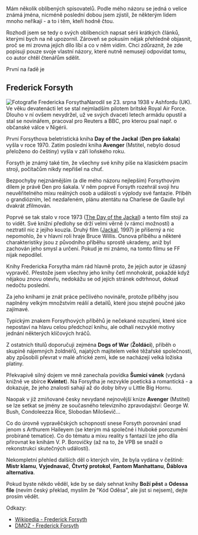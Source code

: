 <!-- dcterms:identifier = riderweblog#118 -->
<!-- dcterms:title = Frederick Forsyth -->
<!-- dcterms:abstract = Knihy Fredericka Forsytha mám rád hlavně proto, že jejich autor je úžasný vypravěč. Přestože jsem všechny jeho knihy četl mnohokrát, pokaždé když nějakou znovu otevřu, nedokážu se od jejích stránek odtrhnout, dokud nedočtu poslední. -->
<!-- np9:categoryId = 2 -->
<!-- x4w:category = Lidé a jiná zvěř -->
<!-- np9:authorId = 1 -->
<!-- np9:authorEmail = michal.valasek@altairis.cz -->
<!-- dcterms:creator = Michal Altair Valášek -->
<!-- np9:serialId = 1 -->
<!-- x4w:serial = Řekni mi, co čteš -->
<!-- dcterms:created = 2004-01-05T03:32:45+01:00 -->
<!-- dcterms:date = 2004-01-05T03:32:45+01:00 -->

Mám několik oblíbených spisovatelů. Podle mého názoru se jedná o velice známá jména, nicméně poslední dobou jsem zjistil, že některým lidem mnoho neříkají - a to i těm, kteří hodně čtou.

Rozhodl jsem se tedy o svých oblíbencích napsat sérii krátkých článků, kterými bych na ně upozornil. Zároveň se pokusím nějak přehledně objasnit, proč se mi zrovna jejich dílo líbí a co v něm vidím. Chci zdůraznit, že zde popisuji pouze svoje vlastní názory, které nutně nemusejí odpovídat tomu, co autor chtěl čtenářům sdělit.

První na řadě je

## Frederick Forsyth

 ![Fotografie Fredericka Forsytha](https://www.cdn.altairis.cz/Blog/forsyth.jpg "Obrázek z přebalu knihy Avenger (c) Gill Shaw")Narodil se 23. srpna 1938 v Ashfordu (UK). Ve věku devatenácti let se stal nejmladším pilotem britské Royal Air Force. Dlouho v ní ovšem nevydržel, už ve svých dvaceti letech armádu opustil a stal se novinářem, pracoval pro Reuters a BBC, pro kterou psal např. o občanské válce v Nigérii.

První Forsythova beletristická kniha **Day of the Jackal** (**Den pro šakala**) vyšla v roce 1970. Zatím poslední kniha **Avenger** (Mstitel, nebylo dosud přeloženo do češtiny) vyšla v září loňského roku.

Forsyth je známý také tím, že všechny své knihy píše na klasickém psacím stroji, počítačům nikdy nepřišel na chuť.

Bezpochyby nejznámějším (a dle mého názoru nejlepším) Forsythovým dílem je právě Den pro šakala. V něm poprvé Forsyth rozehrál svoji hru neuvěřitelného mixu reálných osob a událostí s výplody své fantazie. Příběh o grandiózním, leč nezdařeném, plánu atentátu na Charlese de Gaulle byl dvakrát zfilmován.

Poprvé se tak stalo v roce 1973 ([The Day of the Jackal](http://www.imdb.com/title/tt0069947/)) a tento film stojí za to vidět. Své knižní předlohy se drží velmi věrně (v rámci možností) a neztratil nic z jejího kouzla. Druhý film ([Jackal](http://www.imdb.com/title/tt0119395/), 1997) je příšerný a nic nepomohlo, že v hlavní roli hraje Bruce Willis. Osnova příběhu a některé charakteristiky jsou z původního příběhu sprostě ukradeny, aniž byl zachován jeho smysl a určení. Pokud je mi známo, na tomto filmu se FF nijak nepodílel.

Knihy Fredericka Forsytha mám rád hlavně proto, že jejich autor je úžasný vypravěč. Přestože jsem všechny jeho knihy četl mnohokrát, pokaždé když nějakou znovu otevřu, nedokážu se od jejích stránek odtrhnout, dokud nedočtu poslední.

Za jeho knihami je znát práce pečlivého novináře, protože příběhy jsou naplněny velkým množstvím reálií a detailů, které jsou stejně poučné jako zajímavé.

Typickým znakem Forsythových příběhů je nečekané rozuzlení, které sice nepostaví na hlavu celou předchozí knihu, ale odhalí nezvyklé motivy jednání některých klíčových hráčů.

Z ostatních titulů doporučuji zejména **Dogs of War** (**Žoldáci**), příběh o skupině nájemných žoldnéřů, najatých majitelem velké těžařské společnosti, aby způsobili převrat v malé africké zemi, kde se nacházejí velká ložiska platiny.

Překvapivě silný dojem ve mně zanechala povídka **Šumící vánek** (vydaná knižně ve sbírce **Kvintet**). Na Forsytha je nezvykle poetická a romantická - a dokazuje, že jeho znalosti sahají až do doby bitvy u Little Big Hornu.

Naopak v již zmiňované česky nevydané nejnovější knize **Avenger** (Mstitel) se lze setkat se jmény ze současného televizního zpravodajství: George W. Bush, Condoleezza Rice, Slobodan Miloševič...

Co do úrovně vypravěčských schopností snese Forsyth porovnání snad jenom s Arthurem Haileyem (se kterým má společné i hluboké porozumění probírané tematice). Co do tématu a mixu reality s fantazií lze jeho díla přirovnat ke knihám V. P. Borovičky (až na to, že VPB se snažil o rekonstrukci skutečných událostí).

Nekompletní přehled dalších děl o kterých vím, že byla vydána v češtině: **Mistr klamu**, **Vyjednavač**, **Čtvrtý protokol**, **Fantom Manhattanu**, **Ďáblova alternativa**.

Pokud byste někdo věděl, kde by se daly sehnat knihy **Boží pěst** a **Odessa file** (nevím český překlad, myslím že "Kód Oděsa", ale jist si nejsem), dejte prosím vědět.

Odkazy:

*   [Wikipedia - Frederick Forsyth](http://en.wikipedia.org/wiki/Frederick_Forsyth) 
*   [DMOZ - Frederick Forsyth](http://directory.google.com/Top/Arts/Literature/Authors/F/Forsyth,_Frederick/)
